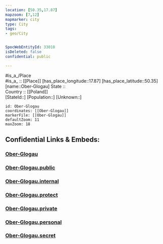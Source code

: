 ```yaml
---
location: [50.35,17.87] 
mapzoom: [7,12] 
mapmarker: city 
type: City
tags:
- geo/City


SpocWebEntityId: 33010
isDeleted: false
confidential: public

---
```

#is_a_/Place  
#is_a_ :: [[Place]] 
[has_place_longitude::17.87] 
[has_place_latitude::50.35] 
[name::Ober-Glogau] 
State ::  
Country :: [[Poland]]  
[StateId::] 
[Population::] 
[Unknown::] 


```leaflet
id: Ober-Glogau
coordinates: [[Ober-Glogau]] 
markerFile: [[Ober-Glogau]] 
defaultZoom: 11 
maxZoom: 18
```


## Confidential Links & Embeds: 

### [Ober-Glogau](/_Standards/Earth/Continent/Europe/Europe~East/Poland/Provinces~Poland/Opole/City/Ober-Glogau.md) 

### [Ober-Glogau.public](/_public/Earth/Continent/Europe/Europe~East/Poland/Provinces~Poland/Opole/City/Ober-Glogau.public.md) 

### [Ober-Glogau.internal](/_internal/Earth/Continent/Europe/Europe~East/Poland/Provinces~Poland/Opole/City/Ober-Glogau.internal.md) 

### [Ober-Glogau.protect](/_protect/Earth/Continent/Europe/Europe~East/Poland/Provinces~Poland/Opole/City/Ober-Glogau.protect.md) 

### [Ober-Glogau.private](/_private/Earth/Continent/Europe/Europe~East/Poland/Provinces~Poland/Opole/City/Ober-Glogau.private.md) 

### [Ober-Glogau.personal](/_personal/Earth/Continent/Europe/Europe~East/Poland/Provinces~Poland/Opole/City/Ober-Glogau.personal.md) 

### [Ober-Glogau.secret](/_secret/Earth/Continent/Europe/Europe~East/Poland/Provinces~Poland/Opole/City/Ober-Glogau.secret.md)

